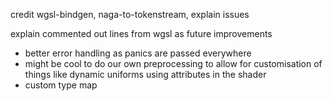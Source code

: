 credit wgsl-bindgen, naga-to-tokenstream,
explain issues

explain commented out lines from wgsl as future improvements

-   better error handling as panics are passed everywhere
-   might be cool to do our own preprocessing to allow for customisation of things like dynamic uniforms using attributes in the shader
-   custom type map
